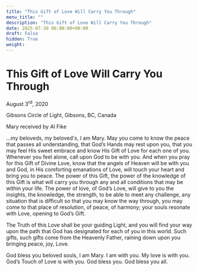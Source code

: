 ```yaml
---
title: "This Gift of Love Will Carry You Through"
menu_title: ""
description: "This Gift of Love Will Carry You Through"
date: 2025-07-30 06:00:00+00:00
draft: False
hidden: True
weight:
---
```

# This Gift of Love Will Carry You Through

August 3<sup>rd</sup>, 2020

Gibsons Circle of Light, Gibsons, BC, Canada

Mary received by Al Fike

…my beloveds, my beloved's, I am Mary. May you come to know the peace that passes all understanding, that God’s Hands may rest upon you, that you may feel His sweet embrace and know His Gift of Love for each one of you. Whenever you feel alone, call upon God to be with you. And when you pray for this Gift of Divine Love, know that the angels of Heaven will be with you and God, in His comforting emanations of Love, will touch your heart and bring you to peace. The power of this Gift, the power of the knowledge of this Gift is what will carry you through any and all conditions that may be within your life. The power of love, of God’s Love, will give to you the insights, the knowledge, the strength, to be able to meet any challenge, any situation that is difficult so that you may know the way through, you may come to that place of resolution, of peace, of harmony; your souls resonate with Love, opening to God’s Gift.

The Truth of this Love shall be your guiding Light,  and you will find your way upon the path that God has designated for each of you in this world. Such gifts, such gifts come from the Heavenly Father, raining down upon you bringing peace, joy, Love.

God bless you beloved souls, I am Mary. I am with you. My love is with you. God’s Touch of Love is with you. God bless you. God bless you all.
